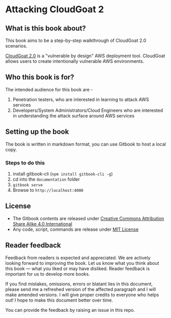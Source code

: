 # Attacking CloudGoat 2

## What is this book about?

This book aims to be a step-by-step walkthrough of CloudGoat 2.0 scenarios.

[CloudGoat 2.0](https://rhinosecuritylabs.com/aws/introducing-cloudgoat-2/) is a "vulnerable by design" AWS deployment tool. CloudGoat allows users to create intentionally vulnerable AWS environments. 

## Who this book is for?

The intended audience for this book are - 

1. Penetration testers, who are interested in learning to attack AWS services
2. Developers/System Administrators/Cloud Engineers who are interested in understanding the attack surface around AWS services

## Setting up the book

The book is written in markdown format, you can use Gitbook to host a local copy.

### Steps to do this

1. install gitbook-cli (`npm install gitbook-cli -g`)
2. cd into the `documentation` folder
3. `gitbook serve`
4. Browse to `http://localhost:4000`

## License

- The Gitbook contents are released under [Creative Commons Attribution Share Alike 4.0 International](CC-BY-SA-LICENSE.txt)
- Any code, script, commands are release under [MIT License](MIT-LICENSE.txt)

## Reader feedback

Feedback from readers is expected and appreciated. We are actively looking forward to improving the book. Let us know what you think about this book — what you liked or may have disliked. Reader feedback is important for us to develop more books.

If you find mistakes, omissions, errors or blatant lies in this document, please send me a refreshed version of the affected paragraph and I will make amended versions. I will give proper credits to everyone who helps out! I hope to make this document better over time.

You can provide the feedback by raising an issue in this repo.




